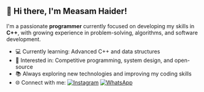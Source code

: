 ## 👋 Hi there, I'm Measam Haider!

I'm a passionate **programmer** currently focused on developing my skills in **C++**, with growing experience in problem-solving, algorithms, and software development.

- 💻 Currently learning: Advanced C++ and data structures
- 🧠 Interested in: Competitive programming, system design, and open-source
- 📚 Always exploring new technologies and improving my coding skills
- 🌐 Connect with me:
  [![Instagram](https://img.shields.io/badge/Instagram-%23E4405F.svg?&style=for-the-badge&logo=instagram&logoColor=white)](https://www.instagram.com/fashion_covers_1)
  [![WhatsApp](https://img.shields.io/badge/WhatsApp-25D366?style=for-the-badge&logo=whatsapp&logoColor=white)](https://wa.me/+923155887015)
